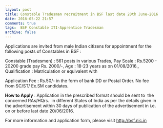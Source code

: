 ```yaml
---
layout: post
title: Constable Tradesman recruitment in BSF last date 20th June-2016   
date: 2016-05-22 21:57
comments: true
tags:  BSF Constable ITI-Apprentice Tradesman 
archive: false
---
```

Applications are invited from male Indian citizens for appointment for the following posts of Constables in BSF :

Constable (Tradesmen) : 561 posts in various Trades, Pay Scale : Rs.5200 - 20200 grade pay Rs. 2000/-, Age : 18-23 years as on 01/08/2016., Qualification : Matriculation or equivalent with 

Application Fee : Rs.50/- in the form of bank DD or Postal Order. No fee from SC/ST/ Ex.SM candidates.

**How to Apply** : Application in the prescribed format should be sent to  the concerned RAs/HQrs.  in different States of India as per the details given in the advertisement within 30 days of publication of the advertisement in i.e. on or before last date 20/06/2016.

For more information and application form, please visit <http://bsf.nic.in>  